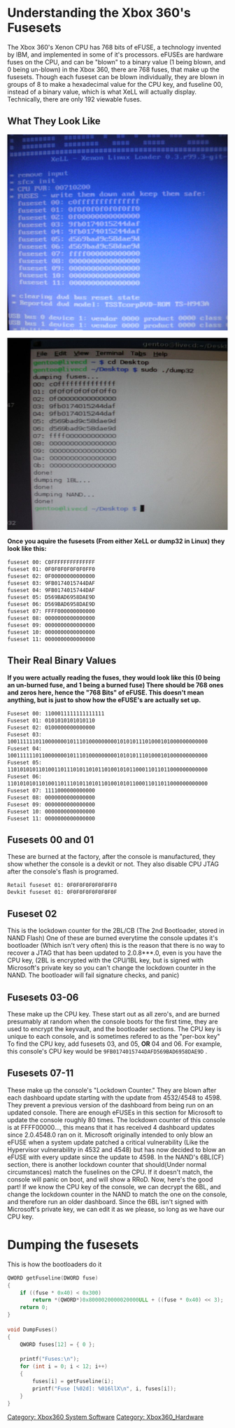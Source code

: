 # Understanding the Xbox 360's Fusesets

The Xbox 360's Xenon CPU has 768 bits of eFUSE, a technology invented by
IBM, and implemented in some of it's processors. eFUSEs are hardware
fuses on the CPU, and can be "blown" to a binary value (1 being blown, 
and 0 being un-blown) in the Xbox 360, there are 768 fuses, that make up
the fusesets. Though each fuseset can be blown individually, they are
blown in groups of 8 to make a hexadecimal value for the CPU key, and
fuseline 00, instead of a binary value, which is what XeLL will actually
display. Technically, there are only 192 viewable fuses.

## What They Look Like

![Xell_fusesets.jpg](../images/Xell_fusesets.jpg)

![Gentoo_fuses.jpg](../images/Gentoo_fuses.jpg)

**Once you aquire the fusesets (From either XeLL or dump32 in Linux)
they look like this:**

``` 
fuseset 00: C0FFFFFFFFFFFFFF
fuseset 01: 0F0F0F0F0F0F0FF0
fuseset 02: 0F00000000000000
fuseset 03: 9FB0174015744DAF
fuseset 04: 9FB0174015744DAF
fuseset 05: D569BAD6958DAE9D
fuseset 06: D569BAD6958DAE9D
fuseset 07: FFFF000000000000
fuseset 08: 0000000000000000
fuseset 09: 0000000000000000
fuseset 10: 0000000000000000
fuseset 11: 0000000000000000
```

## Their Real Binary Values

**If you were actually reading the fuses, they would look like this (0
being an un-burned fuse, and 1 being a burned fuse) There should be 768
ones and zeros here, hence the "768 Bits" of eFUSE. This doesn't mean
anything, but is just to show how the eFUSE's are actually set up.**

``` 
Fuseset 00: 1100011111111111111
Fuseset 01: 0101010101010110
Fuseset 02: 0100000000000000
Fuseset 03: 1001111110110000000101110100000000010101011101000101000000000000
Fuseset 04: 1001111110110000000101110100000000010101011101000101000000000000
Fuseset 05: 1101010101101001101110101101011010010101100011011011000000000000
Fuseset 06: 1101010101101001101110101101011010010101100011011011000000000000
Fuseset 07: 1111000000000000
Fuseset 08: 0000000000000000
Fuseset 09: 0000000000000000
Fuseset 10: 0000000000000000
Fuseset 11: 0000000000000000
```

## Fusesets 00 and 01

These are burned at the factory, after the console is manufactured, they
show whether the console is a devkit or not. They also disable CPU JTAG
after the console's flash is programed.

``` 
Retail fuseset 01: 0F0F0F0F0F0F0FF0
Devkit fuseset 01: 0F0F0F0F0F0F0F0F
```

## Fuseset 02

This is the lockdown counter for the 2BL/CB (The 2nd Bootloader, stored
in NAND Flash) One of these are burned everytime the console updates
it's bootloader (Which isn't very often) this is the reason that there
is no way to recover a JTAG that has been updated to 2.0.8\*\*\*.0, even
is you have the CPU key, (2BL is encrypted with the CPU/1BL key, but is
signed with Microsoft's private key so you can't change the lockdown
counter in the NAND. The bootloader will fail signature checks, and
panic)

## Fusesets 03-06

These make up the CPU key. These start out as all zero's, and are burned
presumably at random when the console boots for the first time, they are
used to encrypt the keyvault, and the bootloader sections. The CPU key
is unique to each console, and is sometimes refered to as the "per-box
key" To find the CPU key, add fusesets 03, and 05, **OR** 04 and 06. For
example, this console's CPU key would be
`9FB0174015744DAFD569BAD6958DAE9D` .

## Fusesets 07-11

These make up the console's "Lockdown Counter." They are blown after
each dashboard update starting with the update from 4532/4548 to 4598.
They prevent a previous version of the dashboard from being run on an
updated console. There are enough eFUSEs in this section for Microsoft
to update the console roughly 80 times. The lockdown counter of this
console is at FFFF00000..., this means that it has received 4 dashboard
updates since 2.0.4548.0 ran on it. Microsoft originally intended to
only blow an eFUSE when a system update patched a critical vulnerability
(Like the Hypervisor vulnerability in 4532 and 4548) but has now decided
to blow an eFUSE with every update since the update to 4598. In the
NAND's 6BL(CF) section, there is another lockdown counter that
should(Under normal circumstances) match the fuselines on the CPU. If it
doesn't match, the console will panic on boot, and will show a RRoD.
Now, here's the good part\! If we know the CPU key of the console, we
can decrypt the 6BL, and change the lockdown counter in the NAND to
match the one on the console, and therefore run an older dashboard.
Since the 6BL isn't signed with Microsoft's private key, we can edit it
as we please, so long as we have our CPU key.

# Dumping the fusesets

This is how the bootloaders do it

``` c
QWORD getFuseline(DWORD fuse)
{
    if ((fuse * 0x40) < 0x300)
        return *(QWORD*)0x8000020000020000ULL + ((fuse * 0x40) << 3);
    return 0;
}

void DumpFuses()
{
    QWORD fuses[12] = { 0 };

    printf("Fuses:\n");
    for (int i = 0; i < 12; i++)
    {
        fuses[i] = getFuseline(i);
        printf("Fuse [%02d]: %016llX\n", i, fuses[i]);
    }
}
```

[Category: Xbox360 System Software](../Category_Xbox360_System_Software)
[Category: Xbox360_Hardware](../Category_Xbox360_Hardware)
